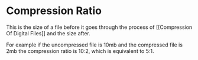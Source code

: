 # Compression Ratio

This is the size of a file before it goes through the process of [[Compression Of Digital Files]] and the size after. 

For example if the uncompressed file is 10mb and the compressed file is 2mb the compression ratio is 10:2, which is equivalent to 5:1.